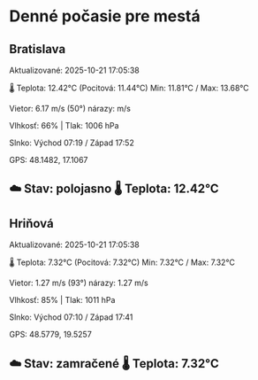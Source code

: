 ﻿# Denné počasie pre mestá

## Bratislava
Aktualizované: 2025-10-21 17:05:38

🌡️ Teplota: 12.42°C 
(Pocitová: 11.44°C)
Min: 11.81°C / Max: 13.68°C

Vietor: 6.17 m/s    (50°) 
nárazy:  m/s

Vlhkosť: 66% | Tlak: 1006 hPa

Slnko: Východ 07:19 / Západ 17:52

GPS: 48.1482, 17.1067

☁️ Stav: polojasno        🌡️ Teplota: 12.42°C
---

## Hriňová
Aktualizované: 2025-10-21 17:05:38

🌡️ Teplota: 7.32°C 
(Pocitová: 7.32°C)
Min: 7.32°C / Max: 7.32°C

Vietor: 1.27 m/s (93°)
nárazy: 1.27 m/s

Vlhkosť: 85% | Tlak: 1011 hPa

Slnko: Východ 07:10 / Západ 17:41

GPS: 48.5779, 19.5257

☁️ Stav: zamračené        🌡️ Teplota: 7.32°C
---
